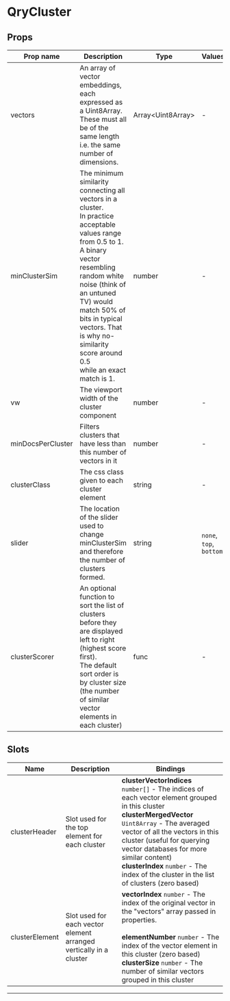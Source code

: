 # QryCluster

## Props

| Prop name         | Description                                                                                                                                                                                                                                                                                                              | Type                    | Values                  | Default                                         |
| ----------------- | ------------------------------------------------------------------------------------------------------------------------------------------------------------------------------------------------------------------------------------------------------------------------------------------------------------------------ | ----------------------- | ----------------------- | ----------------------------------------------- |
| vectors           | An array of vector embeddings, each expressed as a Uint8Array.<br/>These must all be of the same length i.e. the same number of dimensions.                                                                                                                                                                              | Array&lt;Uint8Array&gt; | -                       |                                                 |
| minClusterSim     | The minimum similarity connecting all vectors in a cluster.<br/>In practice acceptable values range from 0.5 to 1.<br/>A binary vector resembling random white noise (think of an untuned TV) would <br/>match 50% of bits in typical vectors. That is why no-similarity score around 0.5<br/>while an exact match is 1. | number                  | -                       | 0.7                                             |
| vw                | The viewport width of the cluster component                                                                                                                                                                                                                                                                              | number                  | -                       | 100                                             |
| minDocsPerCluster | Filters clusters that have less than this number of vectors in it                                                                                                                                                                                                                                                        | number                  | -                       | 1                                               |
| clusterClass      | The css class given to each cluster element                                                                                                                                                                                                                                                                              | string                  | -                       | "qry-codes-cluster"                             |
| slider            | The location of the slider used to change minClusterSim and therefore the number of clusters formed.                                                                                                                                                                                                                     | string                  | `none`, `top`, `bottom` | "top"                                           |
| clusterScorer     | An optional function to sort the list of clusters before they are displayed left to right (highest score first).<br/>The default sort order is by cluster size (the number of similar vector elements in each cluster)                                                                                                   | func                    | -                       | (cluster: Cluster) =&gt; cluster.indices.length |

## Slots

| Name           | Description                                                        | Bindings                                                                                                                                                                                                                                                                                                                                                         |
| -------------- | ------------------------------------------------------------------ | ---------------------------------------------------------------------------------------------------------------------------------------------------------------------------------------------------------------------------------------------------------------------------------------------------------------------------------------------------------------- |
| clusterHeader  | Slot used for the top element for each cluster                     | **clusterVectorIndices** `number[]` - The indices of each vector element grouped in this cluster<br/>**clusterMergedVector** `Uint8Array` - The averaged vector of all the vectors in this cluster (useful for querying vector databases for more similar content)<br/>**clusterIndex** `number` - The index of the cluster in the list of clusters (zero based) |
| clusterElement | Slot used for each vector element arranged vertically in a cluster | **vectorIndex** `number` - The index of the original vector in the "vectors" array passed in properties.<br/><br/>**elementNumber** `number` - The index of the vector element in this cluster (zero based)<br/>**clusterSize** `number` - The number of similar vectors grouped in this cluster                                                                 |

---
